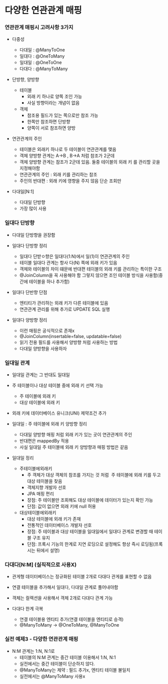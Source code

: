 다양한 연관관계 매핑
=================

### 연관관계 매핑시 고려사항 3가지
- 다중성
    - 다대일 : @ManyToOne
    - 일대다 : @OneToMany
    - 일대일 : @OneToOne
    - 다대다 : @ManyToMany
- 단방향, 양방향 
    - 테이블 
        - 외래 키 하나로 양쪽 조인 가능
        - 사실 방향이라는 개념이 없음
     - 객체
        - 참조용 필드가 있는 쪽으로만 참조 가능
        - 한쪽만 참조하면 단방향
        - 양쪽이 서로 참조하면 양방
- 연관관계의 주인
     - 테이블은 외래키 하나로 두 테이블이 연관관계를 맺음
     - 객체 양방향 관계는 A->B , B->A 처럼 참조가 2군데
     - 객체 양방향 관계는 참조가 2군데 있음. 둘중 테이블의 외래 키 를 관리할 곳을 지정해야함
     - 연관관계의 주인 : 외래 키를 관리하는 참조
     - 주인의 반대편 : 외래 키에 영향을 주지 않음 단순 조회만

- 다대일[N:1]     
    - 다대일 단방향
    - 가장 많이 사용
    
### 일대다 단방향
- 다대일 단방향을 권장함 
- 일대다 단방향 정리
    - 일대다 단받ㅇ향은 일대다(1:N)에서 일(1)이 연관관계의 주인
    - 테이블 일대다 관계는 항사 다(N) 쪽에 외래 키가 있음
    - 객체와 테이블의 차이 떄문에 반대편 테이블의 외래 키를 관리하는 특이한 구조
    - @JoinColumn을 꼭 사용해야 함 그렇지 않으면 조인 테이블 방식을 사용함(중간에 테이블을 하나 추가함)
    
- 일대다 단반향 단점
    - 엔티티가 관리하는 외래 키가 다른 테이블에 있음
    - 연관관계 관리를 위해 추가로 UPDATE SQL 실행

- 일대다 양방향 정리
    - 이런 매핑은 공식적으로 존재x
    - @JoinColumn(insertable=false, updatable=false)
    - 읽기 전용 필드를 사용해서 양방향 처럼 사용하는 방법
    - 다대일 양방향을 사용하자
    
### 일대일 관계
- 일대일 관계는 그 반대도 일대일
- 주 테이블이나 대상 테이블 중에 외래 키 선택 가능
    - 주 테이블에 외래 키
    - 대상 테이블에 외래 키
- 외래 키에 데이터베이스 유니크(UNI) 제약조건 추가

- 일대일 : 주 테이블에 외래 키 양방향 정리
    - 다대일 양방향 매핑 처럼 외래 키가 있는 곳이 연관관계의 주인
    - 반대편은 mappedBy 적용
    - 사실 일대일 주 테이블에 외래 키 양방향과 매핑 방법은 같음

- 일대일 정리
    - 주테이블에외래키
        - 주 객체가 대상 객체의 참조를 가지는 것 처럼  주 테이블에 외래 키를 두고 대상 테이블을 찾음
        - 객체지향 개발자 선호 
        - JPA 매핑 편리
        - 장점: 주 테이블만 조회해도 대상 테이블에 데이터가 있는지 확인 가능
        - 단점: 값이 없으면 외래 키에 null 허용 
    - 대상테이블에외래키
        - 대상 테이블에 외래 키가 존재
        - 전통적인 데이터베이스 개발자 선호
        - 장점: 주 테이블과 대상 테이블을 일대일에서 일대다 관계로 변경할 때 테이블 구조 유지 
        - 단점: 프록시 기능의 한계로 지연 로딩으로 설정해도 항상 즉시 로딩됨(프록시는 뒤에서 설명)

### 다대다[N:M] (실직적으로 사용X)
- 관게형 데이터베이스는 정규화된 테이블 2개로 다대다 관게를 표현할 수 없음
- 연결 테이블을 추가해서 일대다, 다대일 관계로 풀어내야함
- 객체는 컬렉션을 사용해서 객체 2개로 다대다 관계 가능

- 다대다 한계 극복
    - 연결 테이블용 엔티티 추가(연결 테이블을 엔티티로 승격)
    - @ManyToMany -> @OneToMany, @ManyToOne

### 실전 예제3 - 다양한 연관관계 매핑
- N:M 관계는 1:N, N:1로
    - 테이블의 N:M 관계는 중간 테이블 이용해서 1:N, N:1
    - 실전에서는 중간 테이블이 단순하지 않다.
    - @ManyToMany는 제약 : 필드 추가x, 엔티티 테이블 불일치
    - 실전에서는 @ManyToMany 사용x

    
    

